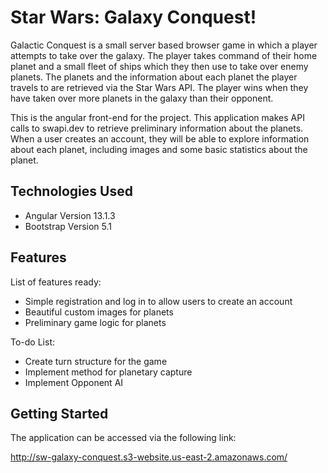 # Star Wars: Galaxy Conquest!

Galactic Conquest is a small server based browser game in which a player attempts to take over the galaxy. The player takes command of their home planet and a small fleet of ships which they then use to take over enemy planets. The planets and the information about each planet the player travels to are retrieved via the Star Wars API. The player wins when they have taken over more planets in the galaxy than their opponent.

This is the angular front-end for the project. This application makes API calls to swapi.dev to retrieve preliminary information about the planets. 
When a user creates an account, they will be able to explore information about each planet, including images and some basic statistics about the planet.

## Technologies Used

* Angular Version 13.1.3
* Bootstrap Version 5.1

## Features

List of features ready:
* Simple registration and log in to allow users to create an account
* Beautiful custom images for planets
* Preliminary game logic for planets

To-do List:
* Create turn structure for the game
* Implement method for planetary capture
* Implement Opponent AI

## Getting Started
The application can be accessed via the following link:

<http://sw-galaxy-conquest.s3-website.us-east-2.amazonaws.com/>

#
